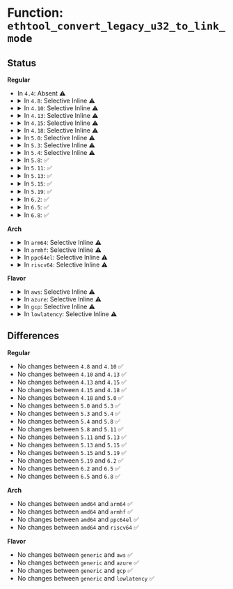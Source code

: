 # Function: <code>ethtool_convert_legacy_u32_to_link_mode</code>

## Status
<b>Regular</b>
<ul>
<li>
In <code>4.4</code>: Absent ⚠️
</li>
<li>
<details>
<summary>In <code>4.8</code>: Selective Inline ⚠️</summary>

```c
void ethtool_convert_legacy_u32_to_link_mode(long unsigned int *dst, u32 legacy_u32);
```

**Collision:** Unique Global

**Inline:** Selective

**Transformation:** False

**Instances:**

```
In net/core/ethtool.c (ffffffff81787c41)
Location: net/core/ethtool.c:395
Inline: True
Inline callers:
  - net/core/ethtool.c:convert_legacy_settings_to_link_ksettings
  - net/core/ethtool.c:convert_legacy_settings_to_link_ksettings
  - net/core/ethtool.c:convert_legacy_settings_to_link_ksettings
Direct callers:
  - drivers/net/phy/phy.c:phy_ethtool_ksettings_get
  - drivers/net/phy/phy.c:phy_ethtool_ksettings_get
  - drivers/net/phy/phy.c:phy_ethtool_ksettings_get
```
**Symbols:**

```
ffffffff81787b10-ffffffff81787b20: ethtool_convert_legacy_u32_to_link_mode (STB_GLOBAL)
```
</details>
</li>
<li>
<details>
<summary>In <code>4.10</code>: Selective Inline ⚠️</summary>

```c
void ethtool_convert_legacy_u32_to_link_mode(long unsigned int *dst, u32 legacy_u32);
```

**Collision:** Unique Global

**Inline:** Selective

**Transformation:** False

**Instances:**

```
In net/core/ethtool.c (ffffffff817b5201)
Location: net/core/ethtool.c:406
Inline: True
Inline callers:
  - net/core/ethtool.c:convert_legacy_settings_to_link_ksettings
  - net/core/ethtool.c:convert_legacy_settings_to_link_ksettings
  - net/core/ethtool.c:convert_legacy_settings_to_link_ksettings
Direct callers:
  - drivers/net/phy/phy.c:phy_ethtool_ksettings_get
  - drivers/net/phy/phy.c:phy_ethtool_ksettings_get
  - drivers/net/phy/phy.c:phy_ethtool_ksettings_get
```
**Symbols:**

```
ffffffff817b50d0-ffffffff817b50e0: ethtool_convert_legacy_u32_to_link_mode (STB_GLOBAL)
```
</details>
</li>
<li>
<details>
<summary>In <code>4.13</code>: Selective Inline ⚠️</summary>

```c
void ethtool_convert_legacy_u32_to_link_mode(long unsigned int *dst, u32 legacy_u32);
```

**Collision:** Unique Global

**Inline:** Selective

**Transformation:** False

**Instances:**

```
In net/core/ethtool.c (ffffffff817d3d51)
Location: net/core/ethtool.c:409
Inline: True
Inline callers:
  - net/core/ethtool.c:convert_legacy_settings_to_link_ksettings
  - net/core/ethtool.c:convert_legacy_settings_to_link_ksettings
  - net/core/ethtool.c:convert_legacy_settings_to_link_ksettings
Direct callers:
  - drivers/net/phy/phy.c:phy_ethtool_ksettings_get
  - drivers/net/phy/phy.c:phy_ethtool_ksettings_get
  - drivers/net/phy/phy.c:phy_ethtool_ksettings_get
```
**Symbols:**

```
ffffffff817d3c40-ffffffff817d3c50: ethtool_convert_legacy_u32_to_link_mode (STB_GLOBAL)
```
</details>
</li>
<li>
<details>
<summary>In <code>4.15</code>: Selective Inline ⚠️</summary>

```c
void ethtool_convert_legacy_u32_to_link_mode(long unsigned int *dst, u32 legacy_u32);
```

**Collision:** Unique Global

**Inline:** Selective

**Transformation:** False

**Instances:**

```
In net/core/ethtool.c (ffffffff8184e263)
Location: net/core/ethtool.c:422
Inline: True
Inline callers:
  - net/core/ethtool.c:convert_legacy_settings_to_link_ksettings
  - net/core/ethtool.c:convert_legacy_settings_to_link_ksettings
  - net/core/ethtool.c:convert_legacy_settings_to_link_ksettings
Direct callers:
  - drivers/net/phy/phy.c:phy_ethtool_ksettings_get
  - drivers/net/phy/phy.c:phy_ethtool_ksettings_get
  - drivers/net/phy/phy.c:phy_ethtool_ksettings_get
```
**Symbols:**

```
ffffffff8184e150-ffffffff8184e160: ethtool_convert_legacy_u32_to_link_mode (STB_GLOBAL)
```
</details>
</li>
<li>
<details>
<summary>In <code>4.18</code>: Selective Inline ⚠️</summary>

```c
void ethtool_convert_legacy_u32_to_link_mode(long unsigned int *dst, u32 legacy_u32);
```

**Collision:** Unique Global

**Inline:** Selective

**Transformation:** False

**Instances:**

```
In net/core/ethtool.c (ffffffff818993c4)
Location: net/core/ethtool.c:401
Inline: True
Inline callers:
  - net/core/ethtool.c:convert_legacy_settings_to_link_ksettings
  - net/core/ethtool.c:convert_legacy_settings_to_link_ksettings
  - net/core/ethtool.c:convert_legacy_settings_to_link_ksettings
Direct callers:
  - drivers/net/phy/phy.c:phy_ethtool_ksettings_get
  - drivers/net/phy/phy.c:phy_ethtool_ksettings_get
  - drivers/net/phy/phy.c:phy_ethtool_ksettings_get
```
**Symbols:**

```
ffffffff81899350-ffffffff81899360: ethtool_convert_legacy_u32_to_link_mode (STB_GLOBAL)
```
</details>
</li>
<li>
<details>
<summary>In <code>5.0</code>: Selective Inline ⚠️</summary>

```c
void ethtool_convert_legacy_u32_to_link_mode(long unsigned int *dst, u32 legacy_u32);
```

**Collision:** Unique Global

**Inline:** Selective

**Transformation:** False

**Instances:**

```
In net/core/ethtool.c (ffffffff818bc935)
Location: net/core/ethtool.c:403
Inline: True
Inline callers:
  - net/core/ethtool.c:ethtool_set_settings
  - net/core/ethtool.c:ethtool_set_settings
  - net/core/ethtool.c:ethtool_set_settings
Direct callers:
  - drivers/net/phy/phy.c:phy_ethtool_sset
```
**Symbols:**

```
ffffffff818bc6f0-ffffffff818bc700: ethtool_convert_legacy_u32_to_link_mode (STB_GLOBAL)
```
</details>
</li>
<li>
<details>
<summary>In <code>5.3</code>: Selective Inline ⚠️</summary>

```c
void ethtool_convert_legacy_u32_to_link_mode(long unsigned int *dst, u32 legacy_u32);
```

**Collision:** Unique Global

**Inline:** Selective

**Transformation:** False

**Instances:**

```
In net/core/ethtool.c (ffffffff819092aa)
Location: net/core/ethtool.c:402
Inline: True
Inline callers:
  - net/core/ethtool.c:ethtool_set_settings
  - net/core/ethtool.c:ethtool_set_settings
  - net/core/ethtool.c:ethtool_set_settings
Direct callers:
  - drivers/net/phy/phy.c:phy_ethtool_sset
```
**Symbols:**

```
ffffffff81908fd0-ffffffff81908fe8: ethtool_convert_legacy_u32_to_link_mode (STB_GLOBAL)
```
</details>
</li>
<li>
<details>
<summary>In <code>5.4</code>: Selective Inline ⚠️</summary>

```c
void ethtool_convert_legacy_u32_to_link_mode(long unsigned int *dst, u32 legacy_u32);
```

**Collision:** Unique Global

**Inline:** Selective

**Transformation:** False

**Instances:**

```
In net/core/ethtool.c (ffffffff8193b9ea)
Location: net/core/ethtool.c:403
Inline: True
Inline callers:
  - net/core/ethtool.c:ethtool_set_settings
  - net/core/ethtool.c:ethtool_set_settings
  - net/core/ethtool.c:ethtool_set_settings
Direct callers:
  - drivers/net/phy/phy.c:phy_ethtool_sset
```
**Symbols:**

```
ffffffff8193b710-ffffffff8193b728: ethtool_convert_legacy_u32_to_link_mode (STB_GLOBAL)
```
</details>
</li>
<li>
<details>
<summary>In <code>5.8</code>: ✅</summary>

```c
void ethtool_convert_legacy_u32_to_link_mode(long unsigned int *dst, u32 legacy_u32);
```

**Collision:** Unique Global

**Inline:** No

**Transformation:** False

**Instances:**

```
In net/ethtool/ioctl.c (ffffffff81a80e70)
Location: net/ethtool/ioctl.c:329
Inline: False
Direct callers:
  - net/ethtool/common.c:convert_legacy_settings_to_link_ksettings
  - net/ethtool/common.c:convert_legacy_settings_to_link_ksettings
  - net/ethtool/common.c:convert_legacy_settings_to_link_ksettings
```
**Symbols:**

```
ffffffff81a80e70-ffffffff81a80e88: ethtool_convert_legacy_u32_to_link_mode (STB_GLOBAL)
```
</details>
</li>
<li>
<details>
<summary>In <code>5.11</code>: ✅</summary>

```c
void ethtool_convert_legacy_u32_to_link_mode(long unsigned int *dst, u32 legacy_u32);
```

**Collision:** Unique Global

**Inline:** No

**Transformation:** False

**Instances:**

```
In net/ethtool/ioctl.c (ffffffff81a8aee0)
Location: net/ethtool/ioctl.c:333
Inline: False
Direct callers:
  - net/ethtool/common.c:convert_legacy_settings_to_link_ksettings
  - net/ethtool/common.c:convert_legacy_settings_to_link_ksettings
  - net/ethtool/common.c:convert_legacy_settings_to_link_ksettings
```
**Symbols:**

```
ffffffff81a8aee0-ffffffff81a8aef8: ethtool_convert_legacy_u32_to_link_mode (STB_GLOBAL)
```
</details>
</li>
<li>
<details>
<summary>In <code>5.13</code>: ✅</summary>

```c
void ethtool_convert_legacy_u32_to_link_mode(long unsigned int *dst, u32 legacy_u32);
```

**Collision:** Unique Global

**Inline:** No

**Transformation:** False

**Instances:**

```
In net/ethtool/ioctl.c (ffffffff81a74210)
Location: net/ethtool/ioctl.c:333
Inline: False
Direct callers:
  - net/ethtool/common.c:convert_legacy_settings_to_link_ksettings
  - net/ethtool/common.c:convert_legacy_settings_to_link_ksettings
  - net/ethtool/common.c:convert_legacy_settings_to_link_ksettings
```
**Symbols:**

```
ffffffff81a74210-ffffffff81a74228: ethtool_convert_legacy_u32_to_link_mode (STB_GLOBAL)
```
</details>
</li>
<li>
<details>
<summary>In <code>5.15</code>: ✅</summary>

```c
void ethtool_convert_legacy_u32_to_link_mode(long unsigned int *dst, u32 legacy_u32);
```

**Collision:** Unique Global

**Inline:** No

**Transformation:** False

**Instances:**

```
In net/ethtool/ioctl.c (ffffffff81b2e410)
Location: net/ethtool/ioctl.c:335
Inline: False
Direct callers:
  - net/ethtool/common.c:convert_legacy_settings_to_link_ksettings
  - net/ethtool/common.c:convert_legacy_settings_to_link_ksettings
  - net/ethtool/common.c:convert_legacy_settings_to_link_ksettings
```
**Symbols:**

```
ffffffff81b2e410-ffffffff81b2e428: ethtool_convert_legacy_u32_to_link_mode (STB_GLOBAL)
```
</details>
</li>
<li>
<details>
<summary>In <code>5.19</code>: ✅</summary>

```c
void ethtool_convert_legacy_u32_to_link_mode(long unsigned int *dst, u32 legacy_u32);
```

**Collision:** Unique Global

**Inline:** No

**Transformation:** False

**Instances:**

```
In net/ethtool/ioctl.c (ffffffff81cb8e30)
Location: net/ethtool/ioctl.c:360
Inline: False
Direct callers:
  - net/ethtool/common.c:convert_legacy_settings_to_link_ksettings
  - net/ethtool/common.c:convert_legacy_settings_to_link_ksettings
  - net/ethtool/common.c:convert_legacy_settings_to_link_ksettings
```
**Symbols:**

```
ffffffff81cb8e30-ffffffff81cb8e52: ethtool_convert_legacy_u32_to_link_mode (STB_GLOBAL)
```
</details>
</li>
<li>
<details>
<summary>In <code>6.2</code>: ✅</summary>

```c
void ethtool_convert_legacy_u32_to_link_mode(long unsigned int *dst, u32 legacy_u32);
```

**Collision:** Unique Global

**Inline:** No

**Transformation:** False

**Instances:**

```
In net/ethtool/ioctl.c (ffffffff81e77250)
Location: net/ethtool/ioctl.c:353
Inline: False
Direct callers:
  - net/ethtool/common.c:convert_legacy_settings_to_link_ksettings
  - net/ethtool/common.c:convert_legacy_settings_to_link_ksettings
  - net/ethtool/common.c:convert_legacy_settings_to_link_ksettings
```
**Symbols:**

```
ffffffff81e77250-ffffffff81e77272: ethtool_convert_legacy_u32_to_link_mode (STB_GLOBAL)
```
</details>
</li>
<li>
<details>
<summary>In <code>6.5</code>: ✅</summary>

```c
void ethtool_convert_legacy_u32_to_link_mode(long unsigned int *dst, u32 legacy_u32);
```

**Collision:** Unique Global

**Inline:** No

**Transformation:** False

**Instances:**

```
In net/ethtool/ioctl.c (ffffffff81ed3140)
Location: net/ethtool/ioctl.c:354
Inline: False
Direct callers:
  - drivers/net/phy/phy-c45.c:genphy_c45_ethtool_set_eee
  - drivers/net/phy/phy-c45.c:genphy_c45_ethtool_set_eee
  - net/ethtool/common.c:convert_legacy_settings_to_link_ksettings
  - net/ethtool/common.c:convert_legacy_settings_to_link_ksettings
  - net/ethtool/common.c:convert_legacy_settings_to_link_ksettings
```
**Symbols:**

```
ffffffff81ed3140-ffffffff81ed3162: ethtool_convert_legacy_u32_to_link_mode (STB_GLOBAL)
```
</details>
</li>
<li>
<details>
<summary>In <code>6.8</code>: ✅</summary>

```c
void ethtool_convert_legacy_u32_to_link_mode(long unsigned int *dst, u32 legacy_u32);
```

**Collision:** Unique Global

**Inline:** No

**Transformation:** False

**Instances:**

```
In net/ethtool/ioctl.c (ffffffff81f96a50)
Location: net/ethtool/ioctl.c:357
Inline: False
Direct callers:
  - drivers/net/phy/phy-c45.c:genphy_c45_ethtool_set_eee
  - drivers/net/phy/phy-c45.c:genphy_c45_ethtool_set_eee
  - net/ethtool/common.c:convert_legacy_settings_to_link_ksettings
  - net/ethtool/common.c:convert_legacy_settings_to_link_ksettings
  - net/ethtool/common.c:convert_legacy_settings_to_link_ksettings
```
**Symbols:**

```
ffffffff81f96a50-ffffffff81f96a72: ethtool_convert_legacy_u32_to_link_mode (STB_GLOBAL)
```
</details>
</li>
</ul>
<b>Arch</b>
<ul>
<li>
<details>
<summary>In <code>arm64</code>: Selective Inline ⚠️</summary>

```c
void ethtool_convert_legacy_u32_to_link_mode(long unsigned int *dst, u32 legacy_u32);
```

**Collision:** Unique Global

**Inline:** Selective

**Transformation:** False

**Instances:**

```
In net/core/ethtool.c (ffff800010bd9c60)
Location: net/core/ethtool.c:403
Inline: True
Inline callers:
  - net/core/ethtool.c:ethtool_set_settings
  - net/core/ethtool.c:ethtool_set_settings
  - net/core/ethtool.c:ethtool_set_settings
Direct callers:
  - drivers/net/mii.c:mii_ethtool_get_link_ksettings
  - drivers/net/mii.c:mii_ethtool_get_link_ksettings
  - drivers/net/mii.c:mii_ethtool_get_link_ksettings
  - drivers/net/phy/phy.c:phy_ethtool_sset
  - drivers/net/ethernet/smsc/smc91x.c:smc_ethtool_get_link_ksettings
```
**Symbols:**

```
ffff800010bd9728-ffff800010bd9754: ethtool_convert_legacy_u32_to_link_mode (STB_GLOBAL)
```
</details>
</li>
<li>
<details>
<summary>In <code>armhf</code>: Selective Inline ⚠️</summary>

```c
void ethtool_convert_legacy_u32_to_link_mode(long unsigned int *dst, u32 legacy_u32);
```

**Collision:** Unique Global

**Inline:** Selective

**Transformation:** False

**Instances:**

```
In net/core/ethtool.c (c0cf4c84)
Location: net/core/ethtool.c:403
Inline: True
Inline callers:
  - net/core/ethtool.c:ethtool_set_settings
  - net/core/ethtool.c:ethtool_set_settings
  - net/core/ethtool.c:ethtool_set_settings
Direct callers:
  - drivers/net/phy/phy.c:phy_ethtool_sset
```
**Symbols:**

```
c0cf4108-c0cf4130: ethtool_convert_legacy_u32_to_link_mode (STB_GLOBAL)
```
</details>
</li>
<li>
<details>
<summary>In <code>ppc64el</code>: Selective Inline ⚠️</summary>

```c
void ethtool_convert_legacy_u32_to_link_mode(long unsigned int *dst, u32 legacy_u32);
```

**Collision:** Unique Global

**Inline:** Selective

**Transformation:** False

**Instances:**

```
In net/core/ethtool.c (c000000000cba0fc)
Location: net/core/ethtool.c:403
Inline: True
Inline callers:
  - net/core/ethtool.c:ethtool_set_settings
  - net/core/ethtool.c:ethtool_set_settings
  - net/core/ethtool.c:ethtool_set_settings
Direct callers:
  - drivers/net/phy/phy.c:phy_ethtool_sset
```
**Symbols:**

```
c000000000cb9db0-c000000000cb9dc8: ethtool_convert_legacy_u32_to_link_mode (STB_GLOBAL)
```
</details>
</li>
<li>
<details>
<summary>In <code>riscv64</code>: Selective Inline ⚠️</summary>

```c
void ethtool_convert_legacy_u32_to_link_mode(long unsigned int *dst, u32 legacy_u32);
```

**Collision:** Unique Global

**Inline:** Selective

**Transformation:** False

**Instances:**

```
In net/core/ethtool.c (ffffffe000761a26)
Location: net/core/ethtool.c:403
Inline: True
Inline callers:
  - net/core/ethtool.c:ethtool_set_settings
  - net/core/ethtool.c:ethtool_set_settings
  - net/core/ethtool.c:ethtool_set_settings
Direct callers:
  - drivers/net/phy/phy.c:phy_ethtool_sset
```
**Symbols:**

```
ffffffe000761732-ffffffe000761782: ethtool_convert_legacy_u32_to_link_mode (STB_GLOBAL)
```
</details>
</li>
</ul>
<b>Flavor</b>
<ul>
<li>
<details>
<summary>In <code>aws</code>: Selective Inline ⚠️</summary>

```c
void ethtool_convert_legacy_u32_to_link_mode(long unsigned int *dst, u32 legacy_u32);
```

**Collision:** Unique Global

**Inline:** Selective

**Transformation:** False

**Instances:**

```
In net/core/ethtool.c (ffffffff818db9ba)
Location: net/core/ethtool.c:403
Inline: True
Inline callers:
  - net/core/ethtool.c:ethtool_set_settings
  - net/core/ethtool.c:ethtool_set_settings
  - net/core/ethtool.c:ethtool_set_settings
Direct callers:
  - drivers/net/phy/phy.c:phy_ethtool_sset
```
**Symbols:**

```
ffffffff818db6e0-ffffffff818db6f8: ethtool_convert_legacy_u32_to_link_mode (STB_GLOBAL)
```
</details>
</li>
<li>
<details>
<summary>In <code>azure</code>: Selective Inline ⚠️</summary>

```c
void ethtool_convert_legacy_u32_to_link_mode(long unsigned int *dst, u32 legacy_u32);
```

**Collision:** Unique Global

**Inline:** Selective

**Transformation:** False

**Instances:**

```
In net/core/ethtool.c (ffffffff818957fa)
Location: net/core/ethtool.c:403
Inline: True
Inline callers:
  - net/core/ethtool.c:ethtool_set_settings
  - net/core/ethtool.c:ethtool_set_settings
  - net/core/ethtool.c:ethtool_set_settings
Direct callers:
  - drivers/net/phy/phy.c:phy_ethtool_sset
```
**Symbols:**

```
ffffffff81895520-ffffffff81895538: ethtool_convert_legacy_u32_to_link_mode (STB_GLOBAL)
```
</details>
</li>
<li>
<details>
<summary>In <code>gcp</code>: Selective Inline ⚠️</summary>

```c
void ethtool_convert_legacy_u32_to_link_mode(long unsigned int *dst, u32 legacy_u32);
```

**Collision:** Unique Global

**Inline:** Selective

**Transformation:** False

**Instances:**

```
In net/core/ethtool.c (ffffffff8192c9ea)
Location: net/core/ethtool.c:403
Inline: True
Inline callers:
  - net/core/ethtool.c:ethtool_set_settings
  - net/core/ethtool.c:ethtool_set_settings
  - net/core/ethtool.c:ethtool_set_settings
Direct callers:
  - drivers/net/phy/phy.c:phy_ethtool_sset
```
**Symbols:**

```
ffffffff8192c710-ffffffff8192c728: ethtool_convert_legacy_u32_to_link_mode (STB_GLOBAL)
```
</details>
</li>
<li>
<details>
<summary>In <code>lowlatency</code>: Selective Inline ⚠️</summary>

```c
void ethtool_convert_legacy_u32_to_link_mode(long unsigned int *dst, u32 legacy_u32);
```

**Collision:** Unique Global

**Inline:** Selective

**Transformation:** False

**Instances:**

```
In net/core/ethtool.c (ffffffff8194e0ba)
Location: net/core/ethtool.c:403
Inline: True
Inline callers:
  - net/core/ethtool.c:ethtool_set_settings
  - net/core/ethtool.c:ethtool_set_settings
  - net/core/ethtool.c:ethtool_set_settings
Direct callers:
  - drivers/net/phy/phy.c:phy_ethtool_sset
```
**Symbols:**

```
ffffffff8194dde0-ffffffff8194ddf8: ethtool_convert_legacy_u32_to_link_mode (STB_GLOBAL)
```
</details>
</li>
</ul>

## Differences
<b>Regular</b>
<ul>
<li>
No changes between <code>4.8</code> and <code>4.10</code> ✅
</li>
<li>
No changes between <code>4.10</code> and <code>4.13</code> ✅
</li>
<li>
No changes between <code>4.13</code> and <code>4.15</code> ✅
</li>
<li>
No changes between <code>4.15</code> and <code>4.18</code> ✅
</li>
<li>
No changes between <code>4.18</code> and <code>5.0</code> ✅
</li>
<li>
No changes between <code>5.0</code> and <code>5.3</code> ✅
</li>
<li>
No changes between <code>5.3</code> and <code>5.4</code> ✅
</li>
<li>
No changes between <code>5.4</code> and <code>5.8</code> ✅
</li>
<li>
No changes between <code>5.8</code> and <code>5.11</code> ✅
</li>
<li>
No changes between <code>5.11</code> and <code>5.13</code> ✅
</li>
<li>
No changes between <code>5.13</code> and <code>5.15</code> ✅
</li>
<li>
No changes between <code>5.15</code> and <code>5.19</code> ✅
</li>
<li>
No changes between <code>5.19</code> and <code>6.2</code> ✅
</li>
<li>
No changes between <code>6.2</code> and <code>6.5</code> ✅
</li>
<li>
No changes between <code>6.5</code> and <code>6.8</code> ✅
</li>
</ul>
<b>Arch</b>
<ul>
<li>
No changes between <code>amd64</code> and <code>arm64</code> ✅
</li>
<li>
No changes between <code>amd64</code> and <code>armhf</code> ✅
</li>
<li>
No changes between <code>amd64</code> and <code>ppc64el</code> ✅
</li>
<li>
No changes between <code>amd64</code> and <code>riscv64</code> ✅
</li>
</ul>
<b>Flavor</b>
<ul>
<li>
No changes between <code>generic</code> and <code>aws</code> ✅
</li>
<li>
No changes between <code>generic</code> and <code>azure</code> ✅
</li>
<li>
No changes between <code>generic</code> and <code>gcp</code> ✅
</li>
<li>
No changes between <code>generic</code> and <code>lowlatency</code> ✅
</li>
</ul>
